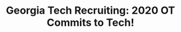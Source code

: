 ---
layout: post
title: "Georgia Tech Recruiting: 2020 OT Commits to Tech!"
description: "OT Cade Kootsouradis makes his way to the Flats"
permalink: https://www.fromtherumbleseat.com/2019/4/22/18509398/georgia-tech-recruiting-2020-ot-commits-to-tech-cade-kootsouradis-yellow-jackets-offensive-tackle
---